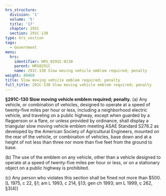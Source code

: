 ```yaml
---
hrs_structure:
  division: '1'
  volume: '5'
  title: '17'
  chapter: 291C
  section: 291C-130
type: hrs_section
tags:
  - Government
menu:
  hrs:
    identifier: HRS_0291C-0130
    parent: HRS0291C
    name: 291C-130 Slow moving vehicle emblem required; penalty
weight: 48460
title: Slow moving vehicle emblem required; penalty
full_title: 291C-130 Slow moving vehicle emblem required; penalty
---
```

**§291C-130 Slow moving vehicle emblem required; penalty.** (a) Any vehicle, or combination of vehicles, designed to operate at a speed of twenty-five miles per hour or less, including a neighborhood electric vehicle, and traveling on a public highway, except when guarded by a flagperson or a flare, or unless provided by ordinance, shall display a triangular slow moving vehicle emblem meeting ASAE Standard S276.2 as developed by the American Society of Agricultural Engineers, mounted on the rear of the vehicle, or combination of vehicles, base down and at a height of not less than three nor more than five feet from the ground to base.

(b) The use of the emblem on any vehicle, other than a vehicle designed to operate at a speed of twenty-five miles per hour or less, or on a stationary object on a public highway is prohibited.

(c) Any person who violates this section shall be fined not more than $500\. [L 1975, c 22, §1; am L 1993, c 214, §13; gen ch 1993; am L 1999, c 262, §3(4)]
